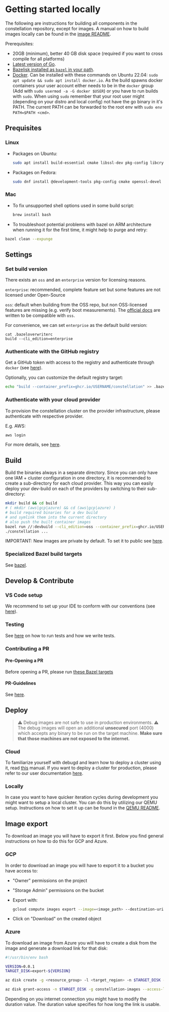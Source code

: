 # Getting started locally

The following are instructions for building all components in the constellation repository, except for images. A manual on how to build images locally can be found in the [image README](/image/README.md).

Prerequisites:

* 20GB (minimum), better 40 GB disk space (required if you want to cross compile for all platforms)
* [Latest version of Go](https://go.dev/doc/install).
* [Bazelisk installed as `bazel` in your path](https://github.com/bazelbuild/bazelisk/releases).
* [Docker](https://docs.docker.com/engine/install/). Can be installed with these commands on Ubuntu 22.04: `sudo apt update && sudo apt install docker.io`. As the build spawns docker containers your user account either needs to be in the `docker` group (Add with `sudo usermod -a -G docker $USER`) or you have to run builds with `sudo`. When using `sudo` remember that your root user might (depending on your distro and local config) not have the go binary in it's PATH. The current PATH can be forwarded to the root env with `sudo env PATH=$PATH <cmd>`.

## Prequisites

### Linux

* Packages on Ubuntu:

  ```sh
  sudo apt install build-essential cmake libssl-dev pkg-config libcryptsetup12 libcryptsetup-dev
  ```

* Packages on Fedora:

  ```sh
  sudo dnf install @development-tools pkg-config cmake openssl-devel cryptsetup-libs cryptsetup-devel
  ```

### Mac

* To fix unsupported shell options used in some build script:

  ```sh
  brew install bash
  ```

* To troubleshoot potential problems with bazel on ARM architecture when running it for the first time, it might help to purge and retry:

```sh
bazel clean --expunge
```

## Settings

### Set build version

There exists an `oss` and an `enterprise` version for licensing reasons.

`enterprise`: recommended, complete feature set but some features are not licensed under Open-Source

`oss`: default when building from the OSS repo, but non OSS-licensed features are missing (e.g. verify boot measurements). The [official docs](https://docs.edgeless.systems/constellation/) are written to be compatible with `oss`.
<!-- are we sure about doc support? -->

For convenience, we can set `enterprise` as the default build version:

```
cat .bazeloverwriterc
build --cli_edition=enterprise
```

### Authenticate with the GitHub registry

Get a GitHub token with access to the registry and authenticate through `docker` (see [here](https://docs.github.com/en/packages/working-with-a-github-packages-registry/working-with-the-container-registry)).

Optionally, you can customize the default registry target:

```sh
echo "build --container_prefix=ghcr.io/USERNAME/constellation" >> .bazeloverwriterc
```

### Authenticate with your cloud provider

To provision the constellation cluster on the provider infrastructure, please authenticate with respective provider.

E.g. AWS:

```sh
aws login
```

For more details, see [here](https://docs.edgeless.systems/constellation/getting-started/install#set-up-cloud-credentials).

## Build

Build the binaries always in a separate directory. Since you can only have one IAM + cluster configuration in one directory, it is recommended to create a sub-directory for each cloud provider. This way you can easily deploy your dev-build on each of the providers by switching to their sub-directory:

```sh
mkdir build && cd build
# ( mkdir (aws|gcp|azure) && cd (aws|gcp|azure) )
# build required binaries for a dev build
# and symlink them into the current directory
# also push the built container images
bazel run //:devbuild --cli_edition=oss --container_prefix=ghcr.io/USERNAME/constellation
./constellation ...
```

IMPORTANT: New images are private by default. To set it to public see [here](https://docs.github.com/en/packages/learn-github-packages/configuring-a-packages-access-control-and-visibility).

### Specialized Bazel build targets

See [bazel](./bazel.md#build).

## Develop & Contribute

### VS Code setup

We recommend to set up your IDE to conform with our conventions (see [here](./dev-setup.md)).

### Testing

See [here](./testing.md) on how to run tests and how we write tests.

### Contributing a PR

#### Pre-Opening a PR

Before opening a PR, please run [these Bazel targets](./bazel.md#pre-pr-checks)

#### PR-Guidelines

See [here](./pull-request.md).

## Deploy

> :warning: Debug images are not safe to use in production environments. :warning:
The debug images will open an additional **unsecured** port (4000) which accepts any binary to be run on the target machine. **Make sure that those machines are not exposed to the internet.**

### Cloud

To familiarize yourself with debugd and learn how to deploy a cluster using it, read [this](/debugd/README.md) manual.
If you want to deploy a cluster for production, please refer to our user documentation [here](https://docs.edgeless.systems/constellation/getting-started/first-steps#create-a-cluster).

### Locally

In case you want to have quicker iteration cycles during development you might want to setup a local cluster.
You can do this by utilizing our QEMU setup.
Instructions on how to set it up can be found in the [QEMU README](qemu.md).

## Image export

To download an image you will have to export it first.
Below you find general instructions on how to do this for GCP and Azure.

### GCP

In order to download an image you will have to export it to a bucket you have access to:

* "Owner" permissions on the project
* "Storage Admin" permissions on the bucket
* Export with:

  ```bash
  gcloud compute images export --image=<image_path> --destination-uri=<bucket_uri> --export-format=qcow2 --project=<image_project>
  ```

* Click on "Download" on the created object

### Azure

To download an image from Azure you will have to create a disk from the image and generate a download link for that disk:

```bash
#!/usr/bin/env bash

VERSION=0.0.1
TARGET_DISK=export-${VERSION}

az disk create -g <resource_group> -l <target_region> -n $TARGET_DISK --hyper-v-generation V2 --os-type Linux --sku standard_lrs --security-type TrustedLaunch --gallery-image-reference <image_path>

az disk grant-access -n $TARGET_DISK -g constellation-images --access-level Read --duration-in-seconds 3600 | jq -r .accessSas
```

Depending on you internet connection you might have to modify the duration value.
The duration value specifies for how long the link is usable.
